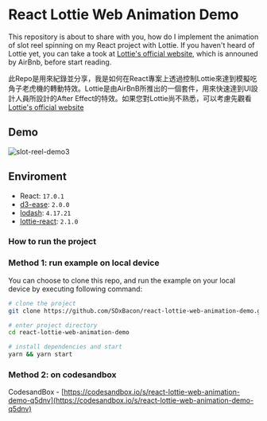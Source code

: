# React Lottie Web Animation Demo
This repository is about to share with you, how do I implement the animation of slot reel spinning on my React project with Lottie. If you haven't heard of Lottie yet, you can take a took at [Lottie's official website](https://airbnb.design/lottie/), which is announed by AirBnb, before start reading.


此Repo是用來紀錄並分享，我是如何在React專案上透過控制Lottie來達到模擬吃角子老虎機的轉動特效。Lottie是由AirBnB所推出的一個套件，用來快速達到UI設計人員所設計的After Effect的特效。如果您對Lottie尚不熟悉，可以考慮先觀看[Lottie's official website](https://airbnb.design/lottie/)

## Demo
![slot-reel-demo3](https://user-images.githubusercontent.com/10906745/111339526-cad21b80-86b2-11eb-9fc2-40b29efed45a.gif)


## Enviroment
  - React: `17.0.1`
  - [d3-ease](https://github.com/d3/d3-ease): `2.0.0`
  - [lodash](https://github.com/lodash/lodash): `4.17.21`
  - [lottie-react](https://github.com/Gamote/lottie-react): `2.1.0`
### How to run the project
### Method 1: run example on local device
You can choose to clone this repo, and run the example on your local device by executing following command:
```bash
# clone the project
git clone https://github.com/SDxBacon/react-lottie-web-animation-demo.git

# enter project directory
cd react-lottie-web-animation-demo

# install dependencies and start
yarn && yarn start
```
### Method 2: on codesandbox
CodesandBox -  [https://codesandbox.io/s/react-lottie-web-animation-demo-q5dnv](https://codesandbox.io/s/react-lottie-web-animation-demo-q5dnv)

